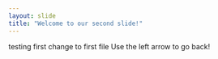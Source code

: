 ```yaml
---
layout: slide
title: "Welcome to our second slide!"
---
```

testing first change to first file
Use the left arrow to go back!
